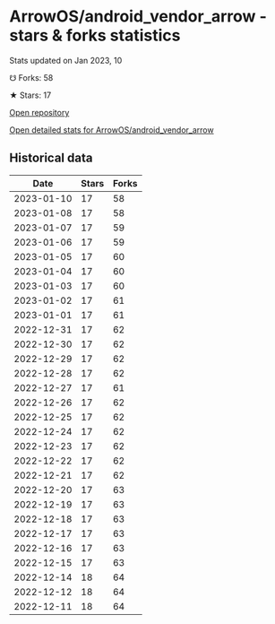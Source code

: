 # ArrowOS/android_vendor_arrow - stars & forks statistics

Stats updated on Jan 2023, 10

☋ Forks: 58

★ Stars: 17

[Open repository](https://github.com/ArrowOS/android_vendor_arrow)

[Open detailed stats for ArrowOS/android_vendor_arrow](https://reviewgithub.com/rep/ArrowOS/android_vendor_arrow)

## Historical data
| Date | Stars | Forks |
|------|-------|-------|
| 2023-01-10 | 17 | 58 | 
| 2023-01-08 | 17 | 58 | 
| 2023-01-07 | 17 | 59 | 
| 2023-01-06 | 17 | 59 | 
| 2023-01-05 | 17 | 60 | 
| 2023-01-04 | 17 | 60 | 
| 2023-01-03 | 17 | 60 | 
| 2023-01-02 | 17 | 61 | 
| 2023-01-01 | 17 | 61 | 
| 2022-12-31 | 17 | 62 | 
| 2022-12-30 | 17 | 62 | 
| 2022-12-29 | 17 | 62 | 
| 2022-12-28 | 17 | 62 | 
| 2022-12-27 | 17 | 61 | 
| 2022-12-26 | 17 | 62 | 
| 2022-12-25 | 17 | 62 | 
| 2022-12-24 | 17 | 62 | 
| 2022-12-23 | 17 | 62 | 
| 2022-12-22 | 17 | 62 | 
| 2022-12-21 | 17 | 62 | 
| 2022-12-20 | 17 | 63 | 
| 2022-12-19 | 17 | 63 | 
| 2022-12-18 | 17 | 63 | 
| 2022-12-17 | 17 | 63 | 
| 2022-12-16 | 17 | 63 | 
| 2022-12-15 | 17 | 63 | 
| 2022-12-14 | 18 | 64 | 
| 2022-12-12 | 18 | 64 | 
| 2022-12-11 | 18 | 64 | 


